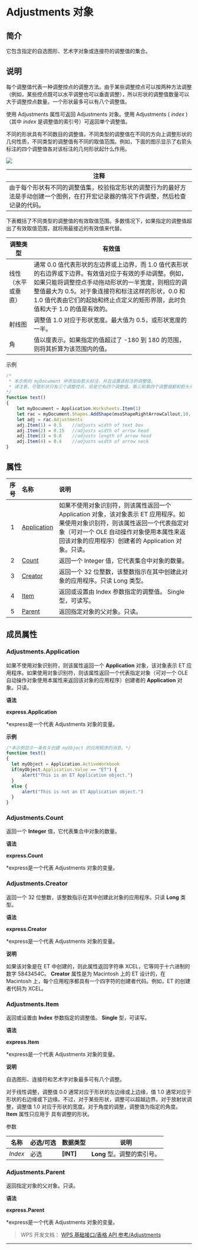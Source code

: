 # Adjustments 对象

## 简介

它包含指定的自选图形、艺术字对象或连接符的调整值的集合。

## 说明

每个调整值代表一种调整控点的调整方法。由于某些调整控点可以按两种方法调整（例如，某些控点既可以水平调整也可以垂直调整），所以形状的调整值数量可以大于调整控点数量。一个形状最多可以有八个调整值。

使用 Adjustments 属性可返回 Adjustments 对象。使用 Adjustments ( *index* )（其中 *index* 是调整值的索引号）可返回单个调整值。

不同的形状具有不同数目的调整值，不同类型的调整值在不同的方向上调整形状的几何性质，不同类型的调整值有不同的取值范围。例如，下面的图示显示了右箭头标注的四个调整值各对该标注的几何形状起什么作用。

![](服务器端图像/adjlabel_ZA06051188.gif)

| 注释                                                                                                                                 |
|--------------------------------------------------------------------------------------------------------------------------------------|
| 由于每个形状有不同的调整值集，校验指定形状的调整行为的最好方法是手动创建一个图例，在打开宏记录器的情况下作调整，然后检查记录的代码。 |

下表概括了不同类型的调整值的有效取值范围。多数情况下，如果指定的调整值超出了有效取值范围，就将用最接近的有效值来代替。

| 调整类型           | 有效值                                                                                                                                                                                                                                                                                             |
|--------------------|----------------------------------------------------------------------------------------------------------------------------------------------------------------------------------------------------------------------------------------------------------------------------------------------------|
| 线性（水平或垂直） | 通常 0.0 值代表形状的左边界或上边界，而 1.0 值代表形状的右边界或下边界。有效值对应于有效的手动调整。例如，如果只能将调整控点手动拖动形状的一半宽度，则相应的调整值最大为 0.5。对于象连接符和标注这样的形状，0.0 和 1.0 值代表由它们的起始和终止点定义的矩形界限，此时负值和大于 1.0 的值是有效的。 |
| 射线图             | 调整值 1.0 对应于形状宽度。最大值为 0.5，或形状宽度的一半。                                                                                                                                                                                                                                        |
| 角                 | 值以度表示。如果指定的值超过了 -180 到 180 的范围，则将其折算为该范围内的值。                                                                                                                                                                                                                      |

示例

``` JavaScript
/*
 * 本示例向 myDocument 中添加右箭头标注，并且设置该标注的调整值。
 * 请注意，尽管形状只有三个调整控点，但是它有四个调整值。第三和第四个调整值都和箭头头部和颈部间的调整句柄相对应。
*/
function test()
{
    let myDocument = Application.Worksheets.Item(1)
    let rac = myDocument.Shapes.AddShape(msoShapeRightArrowCallout,10, 10, 250, 190)
    let adj = rac.Adjustments
    adj.Item(1) = 0.5    //adjusts width of text box
    adj.Item(2) = 0.15   //adjusts width of arrow head
    adj.Item(3) = 0.8    //adjusts length of arrow head
    adj.Item(4) = 0.4    //adjusts width of arrow neck
}
```

## 属性

| 序号 | 名称                                    | 说明                                                                                                                                                                                                                            |
|:----:|:----------------------------------------|:--------------------------------------------------------------------------------------------------------------------------------------------------------------------------------------------------------------------------------|
|  1   | [Application](#Adjustments.Application) | 如果不使用对象识别符，则该属性返回一个 Application 对象，该对象表示 ET 应用程序。如果使用对象识别符，则该属性返回一个代表指定对象（可对一个 OLE 自动操作对象使用本属性来返回该对象的应用程序）创建者的 Application 对象。只读。 |
|  2   | [Count](#Adjustments.Count)             | 返回一个 Integer 值，它代表集合中对象的数量。                                                                                                                                                                                   |
|  3   | [Creator](#Adjustments.Creator)         | 返回一个 32 位整数，该整数指示在其中创建此对象的应用程序。只读 Long 类型。                                                                                                                                                      |
|  4   | [Item](#Adjustments.Item)               | 返回或设置由 Index 参数指定的调整值。 Single 型，可读写。                                                                                                                                                                       |
|  5   | [Parent](#Adjustments.Parent)           | 返回指定对象的父对象。只读。                                                                                                                                                                                                    |

## 成员属性

### Adjustments.Application

如果不使用对象识别符，则该属性返回一个 **Application** 对象，该对象表示 ET 应用程序。如果使用对象识别符，则该属性返回一个代表指定对象（可对一个 OLE 自动操作对象使用本属性来返回该对象的应用程序）创建者的 **Application** 对象。只读。

**语法**

**express.Application**

\*express是一个代表 Adjustments 对象的变量。

**示例**

``` JavaScript
/*本示例显示一条有关创建 myObject 的应用程序的消息。*/
function test()
{
  let myObject = Application.ActiveWorkbook
  if(myObject.Application.Value == "ET") {
      alert("This is an ET Application object.")
  }
  else {
      alert("This is not an ET Application object.")
  }
}
```

### Adjustments.Count

返回一个 **Integer** 值，它代表集合中对象的数量。

**语法**

**express.Count**

\*express是一个代表 Adjustments 对象的变量。

### Adjustments.Creator

返回一个 32 位整数，该整数指示在其中创建此对象的应用程序。只读 **Long** 类型。

**语法**

**express.Creator**

\*express是一个代表 Adjustments 对象的变量。

**说明**

如果该对象是在 ET 中创建的，则此属性返回字符串 XCEL，它等同于十六进制的数字 5843454C。 **Creator** 属性是为 Macintosh 上的 ET 设计的，在 Macintosh 上，每个应用程序都具有一个四字符的创建者代码。例如，ET 的创建者代码为 XCEL。

### Adjustments.Item

返回或设置由 **Index** 参数指定的调整值。 **Single** 型，可读写。

**语法**

**express.Item**

\*express是一个代表 Adjustments 对象的变量。

**说明**

自选图形、连接符和艺术字对象最多可有八个调整。

对于线性调整，调整值 0.0 通常对应于形状的左边缘或上边缘，值 1.0 通常对应于形状的右边缘或下边缘。不过，对于某些形状，调整可以超越边界。对于放射状调整，调整值 1.0 对应于形状的宽度。对于角度的调整，调整值为指定的角度。 **Item** 属性只应用于 具有调整的形状。

参数

| **名称** | **必选/可选** | **数据类型** | **说明**                    |
|----------|---------------|--------------|-----------------------------|
| *Index*  | 必选          | **\[INT\]**  | **Long** 型。调整的索引号。 |

### Adjustments.Parent

返回指定对象的父对象。只读。

**语法**

**express.Parent**

\*express是一个代表 Adjustments 对象的变量。

> WPS 开发文档： [WPS 基础接口/表格 API 参考/Adjustments](https://qn.cache.wpscdn.cn/encs/doc/office_v19/index.htm)

------------------------------------------------------------------------
